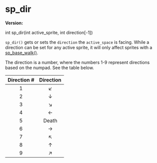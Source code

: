 # sp_dir

**Version:** <VersionInfo dink="" standalone />&nbsp;<VersionInfo freedink="" standalone />&nbsp;<VersionInfo dinkhd="" standalone />&nbsp;<VersionInfo yedink="" standalone />

<Prototype>int sp_dir(int active_sprite, int direction[-1])</Prototype>

`sp_dir()` gets or sets the `direction` the `active_space` is facing. While a direction can be set for any active sprite, it will only affect sprites with a [sp_base_walk()](./sp-base-walk.md).

The direction is a number, where the numbers 1-9 represent directions based on the numpad. See the table below.

| Direction # | Direction |
|:-----------:|:---------:|
|      1      |     ↙     |
|      2      |     ↓     |
|      3      |     ↘     |
|      4      |     ←     |
|      5      |   Death   |
|      6      |     →     |
|      7      |     ↖     |
|      8      |     ↑     |
|      9      |     ↗     |
